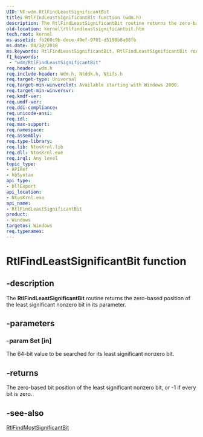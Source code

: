 ```yaml
---
UID: NF:wdm.RtlFindLeastSignificantBit
title: RtlFindLeastSignificantBit function (wdm.h)
description: The RtlFindLeastSignificantBit routine returns the zero-based position of the least significant nonzero bit in its parameter.
old-location: kernel\rtlfindleastsignificantbit.htm
tech.root: kernel
ms.assetid: fb260c9b-dece-49ef-9701-d5198b8a08fb
ms.date: 04/30/2018
ms.keywords: RtlFindLeastSignificantBit, RtlFindLeastSignificantBit routine [Kernel-Mode Driver Architecture], k109_c7ab87ad-4b9e-40f5-87fb-25ced2ec0dd8.xml, kernel.rtlfindleastsignificantbit, wdm/RtlFindLeastSignificantBit
f1_keywords:
 - "wdm/RtlFindLeastSignificantBit"
req.header: wdm.h
req.include-header: Wdm.h, Ntddk.h, Ntifs.h
req.target-type: Universal
req.target-min-winverclnt: Available starting with Windows 2000.
req.target-min-winversvr: 
req.kmdf-ver: 
req.umdf-ver: 
req.ddi-compliance: 
req.unicode-ansi: 
req.idl: 
req.max-support: 
req.namespace: 
req.assembly: 
req.type-library: 
req.lib: NtosKrnl.lib
req.dll: NtosKrnl.exe
req.irql: Any level
topic_type:
- APIRef
- kbSyntax
api_type:
- DllExport
api_location:
- NtosKrnl.exe
api_name:
- RtlFindLeastSignificantBit
product:
- Windows
targetos: Windows
req.typenames: 
---
```


# RtlFindLeastSignificantBit function


## -description


The <b>RtlFindLeastSignificantBit</b> routine returns the zero-based position of the least significant nonzero bit in its parameter.


## -parameters




### -param Set [in]

The 64-bit value to be searched for its least significant nonzero bit. 


## -returns



The zero-based bit position of the least significant nonzero bit, or -1 if every bit is zero.




## -see-also




<a href="https://docs.microsoft.com/windows-hardware/drivers/ddi/wdm/nf-wdm-rtlfindmostsignificantbit">RtlFindMostSignificantBit</a>
 

 


